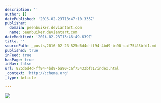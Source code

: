 ```yaml
---
description: ''
author: []
datePublished: '2016-02-23T13:47:10.335Z'
publisher:
  domain: peenbuiker.deviantart.com
  name: peenbuiker.deviantart.com
dateModified: '2016-02-23T13:46:49.639Z'
title: ''
sourcePath: _posts/2016-02-23-825d6d4d-ff94-4bd9-ba90-caf75433bfd1.md
published: true
inFeed: true
hasPage: true
inNav: false
url: 825d6d4d-ff94-4bd9-ba90-caf75433bfd1/index.html
_context: 'http://schema.org'
_type: Article

---
```

![](http://img09.deviantart.net/f88c/i/2012/139/b/a/sunny_forrest_by_peenbuiker-d50b44a.jpg)